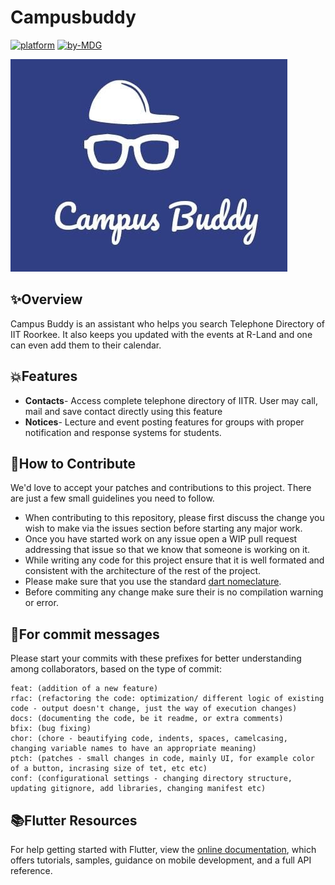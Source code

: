 # Campusbuddy

[![platform](https://img.shields.io/badge/Platform-Flutter-orange.svg?style=flat-square)](https://flutter.dev)
[![by-MDG](https://img.shields.io/badge/by-MDG--IITR-blue.svg)](http://mdg.iitr.ac.in)

<img src= "assets/logo.jpeg" />


## ✨Overview

Campus Buddy is an assistant who helps you search Telephone Directory of IIT Roorkee. It also keeps you updated with the events at R-Land and one can even add them to their calendar.

## 💥Features

 - **Contacts**- Access complete telephone directory of IITR. User may call, mail and save contact directly using this feature
 - **Notices**-  Lecture and event posting features for groups with proper notification and response systems for students.

## 🤝How to Contribute

We'd love to accept your patches and contributions to this project. There are just a few small guidelines you need to follow.

 - When contributing to this repository, please first discuss the change you wish to make via the issues section before starting any major work.
 - Once you have started work on any issue open a WIP pull request addressing that issue so that we know that someone is working on it.
 - While writing any code for this project ensure that it is well formated and consistent with the architecture of the rest of the project.  
 - Please make sure that you use the standard [dart nomeclature](https://dart.dev/guides/language/effective-dart/style).
 - Before commiting any change make sure their is no compilation warning or error.


## 💬For commit messages

Please start your commits with these prefixes for better understanding among collaborators, based on the type of commit:

    feat: (addition of a new feature)
    rfac: (refactoring the code: optimization/ different logic of existing code - output doesn't change, just the way of execution changes)
    docs: (documenting the code, be it readme, or extra comments)
    bfix: (bug fixing)
    chor: (chore - beautifying code, indents, spaces, camelcasing, changing variable names to have an appropriate meaning)
    ptch: (patches - small changes in code, mainly UI, for example color of a button, incrasing size of tet, etc etc)
    conf: (configurational settings - changing directory structure, updating gitignore, add libraries, changing manifest etc)


## 📚Flutter Resources

For help getting started with Flutter, view the
[online documentation](https://flutter.dev/docs), which offers tutorials,
samples, guidance on mobile development, and a full API reference.

